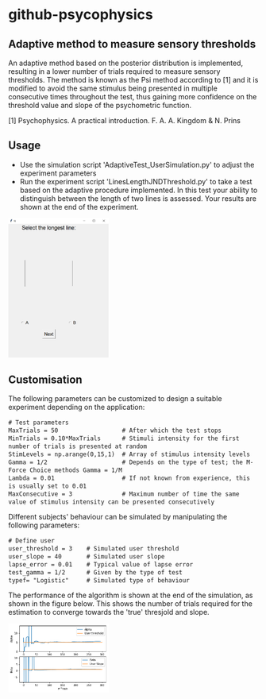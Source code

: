 # github-psycophysics
## Adaptive method to measure sensory thresholds
An adaptive method based on the posterior distribution is implemented, resulting in a lower number of trials required to measure sensory thresholds. The method is known as the Psi method according to [1] and it is modified to avoid the same stimulus being presented in multiple consecutive times throughout the test, thus gaining more confidence
on the threshold value and slope of the psychometric function. 

[1] Psychophysics. A practical introduction. F. A. A. Kingdom & N. Prins

## Usage
- Use the simulation script 'AdaptiveTest_UserSimulation.py' to adjust the experiment parameters 
- Run the experiment script 'LinesLengthJNDThreshold.py' to take a test based on the adaptive procedure implemented. In this test your ability to distinguish between the length of two lines is assessed. Your results are shown at the end of the experiment.

<img src="https://github.com/Marina-84/Threshold-measurements/blob/master/Lines_GUI.PNG" width="40%">

## Customisation
The following parameters can be customized to design a suitable experiment depending on the application:
```
# Test parameters
MaxTrials = 50                  # After which the test stops
MinTrials = 0.10*MaxTrials      # Stimuli intensity for the first number of trials is presented at random 
StimLevels = np.arange(0,15,1)  # Array of stimulus intensity levels
Gamma = 1/2                     # Depends on the type of test; the M-Force Choice methods Gamma = 1/M
Lambda = 0.01                   # If not known from experience, this is usually set to 0.01
MaxConsecutive = 3              # Maximum number of time the same value of stimulus intensity can be presented consecutively
```
Different subjects' behaviour can be simulated by manipulating the following parameters:
```
# Define user         
user_threshold = 3    # Simulated user threshold
user_slope = 40       # Simulated user slope
lapse_error = 0.01    # Typical value of lapse error
test_gamma = 1/2      # Given by the type of test
typef= "Logistic"     # Simulated type of behaviour

```
The performance of the algorithm is shown at the end of the simulation, as shown in the figure below. This shows the number of trials required for the estimation to converge towards the 'true' thresjold and slope.

<img src="https://github.com/Marina-84/Threshold-measurements/blob/master/Method_performance_progress_example.png" width="40%">
